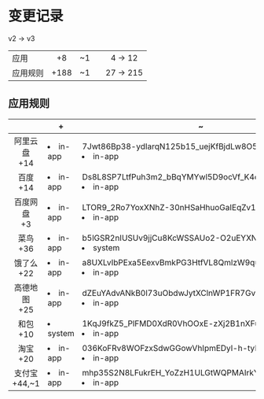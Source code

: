 # 变更记录

v2 -> v3

||||||
|-|:-:|:-:|:-:|:-:|
|应用|+8|~1||4 -> 12|
|应用规则|+188|~1||27 -> 215|

## 应用规则

||+|~|-|
|:-:|-|-|-|
|阿里云盘<br>+14|<li>in-app|7Jwt86Bp38-ydIarqN125b15_uejKfBjdLw8O59Gxz8=.png,<li>in-app|XXkgENA9RUKRqiLg5C2mQQZNQXCPqZzXILIVV-Oz5mY=.png,<li>in-app|-DRKeOKY9cVgh6uN1_7l9T3JE-Tt2Q3QvWOpyB03vhk=.png,<li>in-app|ADE7y_tCDcOAzwX4CM-DyZzo2mCGmB30h_uLPnErwhk=.png,<li>in-app|cQCfIdAZesJ4MccFxLs1RURNIYnNEBfb98Z1XQoAlp8=.png,<li>in-app|JPtkbpGn3k6gvPUPE08l-kjXwhnQY4FElOlrwvBrkAk=.png,<li>in-app|yLuVO-y5frGyTkGVk-7ybXs759Sn2czCFGMyjpe-OFk=.png,<li>in-app|PGnK9LEYOwdIfRDrtB3NRKFbjiolbi-u9RGhMOidWPE=.png,<li>in-app|VPz0mZM0Hdu3RVhhyfBcLwHhBEOZGgb6om8BsxJjeH4=.png,<li>in-app|08mVP-4_gECkFoDG6dKDMM3ei8XCcqLH9itfRscukuU=.png,<li>in-app|47DEQpj8HBSa-_TImW-5JCeuQeRkm5NMpJWZG3hSuFU=.png,<li>in-app|Ajpe93Ff-g16lXxdDCyNLwx41-zvoRkFl1RoRn9lHBI=.png,<li>in-app|mRDiEHYjXOevA86y6AweN4FhQ2kLPw38e4HKeqxuhy4=.png,<li>in-app|BMxd-jyoamPm8xjHghO3fWj_D9-2hK_WD8jPElw142Y=.png|||
|百度<br>+14|<li>in-app|Ds8L8SP7LtfPuh3m2_bBqYMYwl5D9ocVf_K4dqkkueE=.png,<li>in-app|9tgOHgF5LkSPZLrntP04rsfMl7h7drd08NeUsx6C6Ek=.png,<li>in-app|v6IOYX7OLaMe5gn-eLhX6oKVkieXdrnmpjmqg5k0uPE=.png,<li>in-app|S9G767dBNzFa4W1T_lEJ5NNQWuUpzk40ZYcZUKbqJR4=.png,<li>system|zObKTU9MwYn3LmTQ4dJSl9hcSRQSVs-lU6YX-dDkOhc=.png,<li>in-app|Wx8X0_4yM6E0Dpw6ltopSub3RsM--ab94Tntbu4CgxA=.png,<li>in-app|J0xTD3r1B6vLKDCCB4TZ8iXszmy_KrUZp7dkmptdRc8=.png,<li>in-app|K3AlzqBZOjoY73aUF-mjZcrg2iqOqdlpZYw9FycDbM8=.png,<li>in-app|dHD_Bo2CmsWZeI5-dxqdQ0C_gFyH7C0ZyuWWS6wuZww=.png,<li>in-app|BPnMf0DQ2Vkiz3aiKyyCvI7BnturvtHXzHfbssj_Unw=.png,<li>system|OTqKpr0xrWIp084M3Vp9I_6R3h3Ng9soGQir9KiuHPM=.png,<li>in-app|sV1NiTtzKJJViva5MZuwxTqc2LEXd8O7_B06Oi70iQM=.png,<li>system|QAoA6glkvWwiErlz8j-Mh0fV3pvJoGYaD4nu3ShbqkI=.png,<li>system|QJa6OzJHO47gtw8K2gtXqJv42G1ca3UPuz7c736svTY=.png|||
|百度网盘<br>+3|<li>in-app|LTOR9_2Ro7YoxXNhZ-30nHSaHhuoGaIEqZv1-c-DNhI=.png,<li>in-app|7DRbTxZNkfqNxiSPnOV4A9xiU99R30TLkjsv8LblCX4=.png,<li>in-app|J9MDnTESjykTgUVrVu9vepyVF80F9fg1UUVi5NUVdAE=.png|||
|菜鸟<br>+36|<li>in-app|b5lGSR2nIUSUv9jjCu8KcWSSAUo2-O2uEYXNhugLJQQ=.png,<li>system|1KqJ9fkZ5_PlFMD0XdR0VhOOxE-zXj2B1nXFuLv9-F4=.png,<li>in-app|5cH0Hv70ZqlIpnEE1LGp_1_b1k7MoTFuZTW2hb6CL0o=.png,<li>in-app|VysmszcFBlvnnfPxn9lv2h0EN2Ew7DAuwaPJhoiHW04=.png,<li>in-app|lj2jGM8e3_P7KKm0aKSVfkjvwwtDfnaR6vsB6XRMEvs=.png,<li>in-app|X3oJklpqyEavsplNNlulO_0CqaY1ahYhGh2GstjDJxk=.png,<li>in-app|ESi2AkXL_ItE0RnH3AkkFTjP3rDJ-w6g8aK3U2jMbYc=.png,<li>in-app|XhApULYmoU-e0rmUDi9yoKBhxPrhDBwYEP2JSv5QyLY=.png,<li>in-app|9uhPoLXaulKF-HVl3tQuB0AiePn5TYr2mX_I19IADU8=.png,<li>in-app|8eLfQdV6n_MAPRW543o1OFYCFJpssKg7OQRQRXAlQEg=.png,<li>in-app|PU31b9M2Lw3Z_yUJsJWF27hKlyRPLWCTAN08w5W0d7c=.png,<li>in-app|FpXTH8U4pmNDpCTgNO0YXloIywP6IrzRKyzQ4BrwQ0U=.png,<li>in-app|Bk9psfZgN-XICm7EiboNJYen1MraEVBhA8Mo5EgERmo=.png,<li>in-app|0Vb5lGBaQkb-HWRwRiRmTCbalDSmypebI5gLkwsdeNM=.png,<li>in-app|ppeOiOqPNuCZrg83AGIAgJyZIMQ8_h2c3QBhbGEdN4U=.png,<li>system|oa4GQXWAFxRQjI02saQUn6erSPDTpnhrTD1HNiu5q7Y=.png,<li>in-app|DZ_SuI3iJAPUwz1oH4D3koBet4R9VunKTImHeBieqdE=.png,<li>in-app|EmPAgAmBaAKBQwS3ADYoOUwXZ2xcTZ3IOmCNSyILgSA=.png,<li>in-app|8Naw98H62ofJOGN93kHyF9181eV1WupH3zegUTFZcHo=.png,<li>in-app|SEN9OFYhB5I93kyf6544RwVKPK8RA3PpUVEzbhNHjNU=.png,<li>in-app|KgDzkQSfbYqiHAOsU9SjoliGEBhOU4x2OAdwGBNIXXc=.png,<li>in-app|9hi7-DNFyQI0S4qLXLZuhw5dQOI475pVS351P9-TW3Y=.png,<li>in-app|EpdHhwtdvYM9x-dHVtzxAGjnfMpI4UUju4jhgfLwfhI=.png,<li>in-app|NK1ngmeAoTE6rMvTSfCVL2WQTKtcOgbm_QNwrTyoW40=.png,<li>in-app|mAzZBXjTQdFxTy58J7HUxB1Gy1xzN_Bblpj8MlGtntQ=.png,<li>in-app|89HHYxDkFhdZqwVRe7L-o7bwwtUutdq2kKcw69NHHVU=.png,<li>in-app|GUvJkCX1CLt5sDGqQBIVDRNIf4DrlFR_zssOUGZ0GKs=.png,<li>in-app|lSc2scNUbTn7NuiA-TtOxkQVvBcoy4NBQBFmGBAhqLs=.png,<li>in-app|Z665QQfTStKpy9v-4A7x3mlblUlsYa1i8cvDlpjrdGg=.png,<li>system|OTqKpr0xrWIp084M3Vp9I_6R3h3Ng9soGQir9KiuHPM=.png,<li>in-app|L0zhoQQlBGKpi-FOzcLxDkov8qh23tyjG0tllu-Q_1g=.png,<li>in-app|1YK3rNOQWCN-v0OxtywLJZVt5hGybhBdAjicGOmLtng=.png,<li>in-app|S-sJD_4HXUZwu188a41Whkdjs6gMXR-KXJRobbt2z1g=.png,<li>in-app|9a0L0R1wH2Tv_5xUicWkwoZRnRCAhHc3TNkc6eWiL2Y=.png,<li>in-app|sb880rJ_FsIg_kG70H-9Q--yxVNombvGeBFScecHiq4=.png,<li>in-app|w3u5454m2FcKiOEr-Je0jB6pLH0x1T36mvLD8xeHBJI=.png|||
|饿了么<br>+22|<li>in-app|a8UXLvIbPExa5EexvBmkPG3HtfVL8QmlzW9quwKW2GQ=.png,<li>in-app|03k7j3lxvVripvyu6ZCDsPDQHnnymJHSGAlbrsmv630=.png,<li>in-app|Ean-hboLGvEx-eKVQ-jaFHbRmZxEgjX5W55Glq8cSh4=.png,<li>in-app|eb-WqYwza3pTYNYOa_vGoaHT7wEdz8p5ivrBKhcAxws=.png,<li>in-app|Qt7vd438Pv-vktNMIZJ0xp3GGrbxPSCs60HG6AOv88A=.png,<li>in-app|TyIhg7sQp3te1QxxxLHWbZYURNLIobD5ob9W_UTd8G0=.png,<li>in-app|7CE5pl5_g5QU6G5v_ZQjSlCobbx8DqPOm7Ws9a_dTXA=.png,<li>in-app|hv2isjQcOZT7mBYFXcWz-tKWDPw6-AddyG6rCM7fElM=.png,<li>in-app|S4k1Lw0JLa7WhS9Xj17fXI1BKUFDbXVvXIXq9DxGlHs=.png,<li>in-app|E738jl-p030bQUN4VjdsqE-c1RQFQ3yuvC4MPxwA2Tk=.png,<li>in-app|bmAnxSvVI8qQt7Jg5TQIP0j9-_NaUW0MfYXBo1mRx3o=.png,<li>in-app|rYJDkexG2uekk5YbWOuIEboay5Bveb9oR9iM2nl6Ifo=.png,<li>in-app|8cyGrJTYbxSqnxYzZ7wtwG7sGGSnv5HQoJNw11tcxVk=.png,<li>in-app|z18hnlE58K4Nt2UnwdsJGYfpWAw6zmPfvTC4nGMOL2U=.png,<li>in-app|QpAoWbcbQpe_AwXTtyuEsL_lyvdUS3sVWHDHavktcJs=.png,<li>in-app|u4SzBaztS8aE5Euo7SgIrE-KB4FeU9ydmvyPhdc3FYM=.png,<li>in-app|V2v-9yNcJApdPz2nlYtQcZasTDBMbfSETnjawr2lvgQ=.png,<li>system|OTqKpr0xrWIp084M3Vp9I_6R3h3Ng9soGQir9KiuHPM=.png,<li>in-app|oXVk70P2hdxjDR9-Rb3f9IiMhrjydTLV6hZb1Pa9LWI=.png,<li>in-app|U55PcHbuD_ooiGH-9kxYevtCpc5x8X5B0B3yeR4uTkI=.png,<li>in-app|tMMmkvUYVxX7bwDI7f29S2aV4XgVJjdy5ZpsnLgvdBY=.png,<li>in-app|Jg2ND-v-r3UuBaV7nMMLc3kFHFipodeunO3z3sqnf1E=.png|||
|高德地图<br>+25|<li>in-app|dZEuYAdvANkB0l73uObdwJytXClnWP1FR7GvKEJO2fU=.png,<li>in-app|x1fmLOt7DYXmDlzbF9srV0Rjqf0okx39LsjzPV6E8Y0=.png,<li>system|iHTYJykVoT3y-9e9skUsmDa6399ve2dIRAOfLZ6FKi8=.png,<li>in-app|4372pJYfQb3CTTxfwdeRUrCKM3RZIv9eCommDr4ygs8=.png,<li>in-app|jX0DLxpiWa5Pv0L9Qp_pFYZ347wx2Z8wuIY7nECaa1U=.png,<li>in-app|TtgMebb6XApCnJYs2chFIgYKpyzjkVXwtJ9g7-lVBPg=.png,<li>in-app|6-TgyVYjSKYvOnHL909rBU9EUyaTxmwyWTAudzwFwvk=.png,<li>in-app|mFktKt0I_vugP-t3zXrGmDTZy216haCv7FjNAsb49Ys=.png,<li>in-app|PqAsUox1QZq-Bh0Vskl0zrBVu69J2v_HnZVWF1YOTRg=.png,<li>in-app|48i0lCF2hUpI0K_D3utwn45sF-a3563NV2PtlX5Kbsg=.png,<li>in-app|nB8CYQD3flMo82xnWSg2TYV8PVjILHXG2YwkCNdwf5U=.png,<li>in-app|J1t_n7-QbH4TSrLlVZJKU9gaKIn3zoaVoraBM6WkmNg=.png,<li>in-app|aAwrHcBRfwcZdI6KdAWlVCf6y710tn9QspXdjnWL-vI=.png,<li>in-app|3j4AoLdCy7zFeMM4MhzfaQSYcm4vG1tLAC6G_SPi56s=.png,<li>in-app|zKiEZxFRk8Ktva7ilJBxoVQNwkCoe1ppVnAzyLEYjVk=.png,<li>system|OTqKpr0xrWIp084M3Vp9I_6R3h3Ng9soGQir9KiuHPM=.png,<li>in-app|R8nfJPP35F2-gV0xlY3YrvNYmgH8odOisgqh4v3GNAw=.png,<li>in-app|gNPQLCd8hdHm5bFkChlt2khFOqJ4zBWpusuzv-ZEiRc=.png,<li>in-app|rf_rULbnUsvsKK4e-p6NSoRzyw_DnJzdl5ql2k-bVC8=.png,<li>in-app|GyXPJ9rVznN91Y-uZbnCHZuhSrgp-uaQQx6sUPa6d_w=.png,<li>in-app|KCtqfhWOTmiknRLpquLUt94OBcaCaIUJ_P1ds6vhNEQ=.png,<li>in-app|l4koNqqfVHTwWMKlkel9u2mX4rSE5rq0Ej0B6MCDmII=.png,<li>in-app|phIE5UDo9Hphsetdjp_lQ0EWUN5wvtN8tbo5-WbG5Gw=.png,<li>in-app|GgbNjQ9fUocOxy8PN9O1rj7o5ZFRPl_Bkv8B08tLrNg=.png,<li>system|QJa6OzJHO47gtw8K2gtXqJv42G1ca3UPuz7c736svTY=.png|||
|和包<br>+10|<li>system|1KqJ9fkZ5_PlFMD0XdR0VhOOxE-zXj2B1nXFuLv9-F4=.png,<li>in-app|Vas7deOeAPs5WNQ_AVSJVGWvep_mOJhtPRnnAIQm5Kk=.png,<li>in-app|snbYYCld8mYznP1pi33qy9tkHVKQsoqbo0lPx44UDTQ=.png,<li>in-app|dBQH5E6YAThofRODyPCM1ZzSyMVIaPt07S2DYHIImU8=.png,<li>in-app|HdIxBa3Lt1X4erLH3Uyek9zogGGsMqVKBaxT3uTy1Dk=.png,<li>in-app|AEny9fOHPilXLyNYpt7aIMMJiAifCijHtUnTPDXKZKc=.png,<li>in-app|YGbxqc5C7ROXXPnmt1_7hndOHOiGtx-DvzAiWxAipp0=.png,<li>in-app|OpAo3Nky41J3hcANVj-Th_23o2v3ZgTOxrzBywBdV_g=.png,<li>in-app|y3uPnRiWn1-aZk4GE1MqgUAFDLEnAvEvo6zF8OhBVtg=.png,<li>in-app|s2NO4bE2f0b7D91cumdob8ji36thMyLk4EslyJvkuUw=.png|||
|淘宝<br>+20|<li>in-app|036KoFRv8WOFzxSdwGGowVhIpmEDyl-h-tyIcxXD45M=.png,<li>in-app|XY7Vxzqq3H3RkUtWV7Edk1YSmXQRStZ0mq4Y6W5o0Yk=.png,<li>in-app|dN61ncRtitsbYrhU4AfcURY9ER8j-EyQR4CTwT75rVo=.png,<li>in-app|wT1tU4tGkoqvMXKdEwnlG7WVGsDDGamYGYhnHKlaz1c=.png,<li>in-app|RIjDJsik3YQeVeCDOQ9eSJWdD4SGOdzWbvCodnSB8N0=.png,<li>in-app|5-W-62Se6Qo6fGWywc4MiFmcTjvCAW_mjpwXcz4atww=.png,<li>in-app|W320Vb8g1NRDXi_-skO1Ro2BKUDRzqaj8OxjSxA_SgI=.png,<li>in-app|9dGfgPAeHWkV-1axivb1yrvUI9tSDDLKJS7II2pkf9g=.png,<li>in-app|bIhJolgYXmNDPJzCryAOGj6JA1c15FirMJw9ss6CNW4=.png,<li>in-app|fCvYFh5fDJmGU2WoVV6EXHvOJsbJkZNDxxdIj7YrQpE=.png,<li>in-app|U55aZkChCEGB6fm5JGx-4lObg4J7uuizJR9AKAL_YnQ=.png,<li>in-app|BmU3rzeBn_EYO9R0fYiapPQUc_MTYACYYedHh7iT1zs=.png,<li>in-app|p86UzaddMhs52Dvk0o1_2R4815mBOg4c4zuB8U8MZgk=.png,<li>in-app|5Ny15XrTL5pp0o0zPqbr5axmAWASGuNStyOk6c8iXZ0=.png,<li>system|OTqKpr0xrWIp084M3Vp9I_6R3h3Ng9soGQir9KiuHPM=.png,<li>in-app|mbHHShYelfVjMxI44PI-jZtRabLfoCzDd-XR-4q4yGQ=.png,<li>in-app|rks682NsimMvQCICPtCqrZwrKpfmpyHTb-Au03fXt68=.png,<li>in-app|cTOYlNbPT7WCnSNt5hbQWUmmOEC5wGC7MrfAW_nAFxo=.png,<li>system|QJa6OzJHO47gtw8K2gtXqJv42G1ca3UPuz7c736svTY=.png,<li>in-app|SEGS_X6urq_RM2U8ihZYpmkz6sboLXvUH7fNxxhEI8c=.png|||
|支付宝<br>+44,~1|<li>in-app|mhp35S2N8LFukrEH_YoZzH1ULGtWQPMAIrkYCt8YnSo=.png,<li>in-app|yk05ACr6j9jFXaAVXxS01SWAxv9Uv0ywnc44dwwIlBk=.png,<li>in-app|i8ym_syND9IkI3U3Q94QLDag4-gy7rEok4IM0-Oh_fs=.png,<li>in-app|BqYAMtg6HiqA-FfSP2da1OPyxj6wLkjctJWKq8ccFs4=.png,<li>in-app|lYRWE9FZ2vpd9gmMqcHwwKyxa4iNbTXJac-Jk_kVnrs=.png,<li>in-app|7leTEY5aKZPr3H9pnq7gKeWjYbBDjFAjRDprXQdm9gk=.png,<li>in-app|o-ZfD3mmV6qERuMc8casoCM7gEg-a8LFnw269r_WmEY=.png,<li>in-app|tDEhlT9dwz8_32G8T3OWDoDIcSc4BHsONo7vTpq8axs=.png,<li>in-app|FeIvs8S9a2pURgT6qRnib2L4fABgzCPNJYh4KHWALuY=.png,<li>in-app|a4lpGSRttAz4nqVXWA90xgC1T5_iKY6eRgbhXv3Hs7s=.png,<li>in-app|168TOPhZVhugkfept7zWMf1tzSMnSR-zaj3ppXDfTVY=.png,<li>in-app|yBx5G6TLzsKT3m5sc3JshykVMz9eQYfexwHqat0eDmM=.png,<li>in-app|B-HdI6hOwZ_AJ_Duwwzd3DIab2m_lAlGdWXxjUhoQK8=.png,<li>in-app|QS1o0EeKH9xRjmZj99LDVyldiEqM0s494alNs5liguY=.png,<li>in-app|QjhbYO160dnrmG-Q3jNqYXu9a6R4m8_ONjbZBLiBcIU=.png,<li>in-app|Q3FVs1cyN3zxntormYHcG908Yz0FdAMv3Q_P0YAf5XY=.png,<li>in-app|0v7Jy1VJS7vAVFT4vBNQN7XyleWLbyDWXkO1ZCX7Dvk=.png,<li>in-app|gwAfwfxOdGAS5fJe1NeLv4juy4WFusWs9Oeq8Rei47w=.png,<li>in-app|doCl1DEhk7i0ZYPcDCK0IrAEgSquAdl_IuPerIAFoew=.png,<li>in-app|-TjZGai3KWLM9Tedw_lIptMHslzclsp5j8iClbPiDig=.png,<li>in-app|SGjxGNf7lKXffRd3aLxoXj60pyXCu5d3ybxBtsiBgVw=.png,<li>in-app|pTgMq9--xBE5ot3PUorH9znE_xW4IYWWlIRlXi0yw6s=.png,<li>in-app|y12A9ZSr-PO03GVnwBt198WfE6NHE-LfDglcOjiPsGk=.png,<li>in-app|d9V6Xg7T7wQUNj2AIXJSAYbGi0GbWBSdjRUgg90vgxc=.png,<li>in-app|g54yKABcZ1O2RYkWRhiPPpYH6CKrynd6EG48t2V_W4o=.png,<li>in-app|8NWeZ3MiV21Lh4Ei9FmSV4ZQRYQrOmEbR-KGo5-xJeA=.png,<li>in-app|ddLqJ4Tqczh5sKdxi3Kksufqd_onEvns0cpWDE2nF7k=.png,<li>in-app|mcfz0Jn8azQWLw1ceu9JJgoJjXRLjvubS6qiVupsLgs=.png,<li>in-app|J_qsNshus0mRB7W5imYKOQrhZQU_t_rSEDMUvo6iHXY=.png,<li>in-app|w3VpZUvHZ_mebxQjH24BYaN8lA9rS9lugQN02H2KC9s=.png,<li>in-app|T9tH7oL7lOskvYU0P8rWYKkedJ81PelK35kCK4vJ9fQ=.png,<li>in-app|lF87M-MAjGCUkIKG_iKWAbPCGvVTQ2lfNq-apE6690w=.png,<li>in-app|OgtTK9Y8_mnJcPl7C3oxB3iFQXlg95PyIGMwN0Li3CY=.png,<li>in-app|rHUCIRZPNeN-XZTP_ZSKeSVVncijgObNGkTz6ddfAH0=.png,<li>in-app|SjLIEyIzAn_dYjyYNn8PjNkvwXzJBTLVaexFFJfKIeo=.png,<li>in-app|KHbmXuVYYTgLJ_bgGRblgLsMaZjrtFuyQ9CsHHG-mUA=.png,<li>in-app|EyRAQ8R5lKNZnlqwEd8o-Zq924r6Wv6OuHpBPuzeZ1M=.png,<li>in-app|JMt2AJ5ebWrLf8WKvSPkhamk6gIOPTkk7bSNuFf8RuA=.png,<li>in-app|eqBGeOgiF9BhdKB6F7Et47xQSTcDzqNWvJsRWWE-YVU=.png,<li>in-app|1U66qDAiAEzw3PE8hRc1NA1eQt4w62k7duEP_06BBTw=.png,<li>in-app|rQYt8xuz_1A1T9vb3sE-oY9rvt11dKTCKZJ6CA7QJFs=.png,<li>in-app|s77lZ8gi6YuAya7ZBcwPTCo8txyp0P1WdCHXl7H6U8E=.png,<li>in-app|vGoMR74SW2trrui3yvChzH2e91Tj6f4YJhdmYXoO99Y=.png,<li>system|AbZPYWiv4uTG-Dla0cq2v2IDz1rZ5Rgl1VzY-dB0Mus=.png|<li>in-app|qYbxIz5VNdDlAyFbhy17YG7osLh9CPuyqIgxVHvsZw8=.png||
